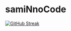 # samiNnoCode

[![GitHub Streak](https://streak-stats.demolab.com/?user=samiNnoCode)](https://git.io/streak-stats)
